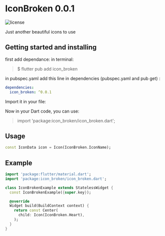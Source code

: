 # IconBroken 0.0.1

![license](https://img.shields.io/github/license/HanySameh/IconBrokenPackage.svg)

Just another beautiful icons to use

## Getting started and installing

first add dependance:
in terminal:
> $ flutter pub add icon_broken

in pubspec.yaml
add this line in dependencies (pubspec.yaml and pub get) :

```yaml
dependencies:
  icon_broken: ^0.0.1
```

Import it in your file:

Now in your Dart code, you can use:
> import 'package:icon_broken/icon_broken.dart';

## Usage

```dart
const IconData icon = Icon(IconBroken.IconName);
```

## Example

```dart
import 'package:flutter/material.dart';
import 'package:icon_broken/icon_broken.dart';

class IconBrokenExample extends StatelessWidget {
  const IconBrokenExample({super.key});

  @override
  Widget build(BuildContext context) {
    return const Center(
      child: Icon(IconBroken.Heart),
    );
  }
}
```
<!-- 
## Additional information

TODO: Tell users more about the package: where to find more information, how to
contribute to the package, how to file issues, what response they can expect
from the package authors, and more. -->
